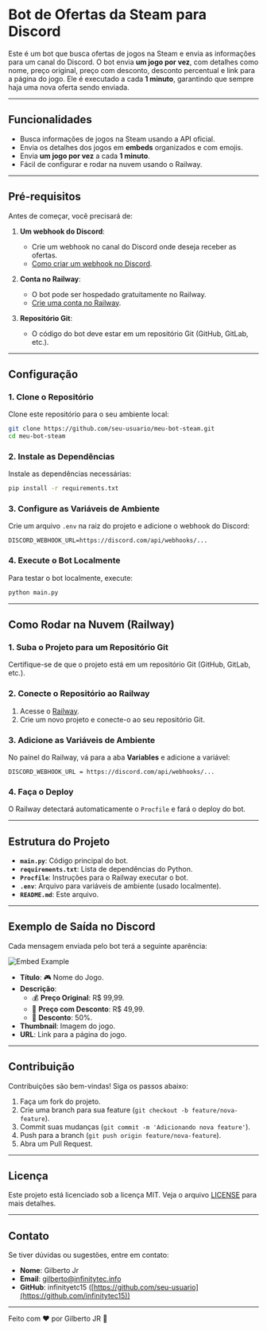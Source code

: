 # Bot de Ofertas da Steam para Discord

Este é um bot que busca ofertas de jogos na Steam e envia as informações para um canal do Discord. O bot envia **um jogo por vez**, com detalhes como nome, preço original, preço com desconto, desconto percentual e link para a página do jogo. Ele é executado a cada **1 minuto**, garantindo que sempre haja uma nova oferta sendo enviada.

---

## Funcionalidades

- Busca informações de jogos na Steam usando a API oficial.
- Envia os detalhes dos jogos em **embeds** organizados e com emojis.
- Envia **um jogo por vez** a cada **1 minuto**.
- Fácil de configurar e rodar na nuvem usando o Railway.

---

## Pré-requisitos

Antes de começar, você precisará de:

1. **Um webhook do Discord**:
   - Crie um webhook no canal do Discord onde deseja receber as ofertas.
   - [Como criar um webhook no Discord](https://support.discord.com/hc/en-us/articles/228383668-Intro-to-Webhooks).

2. **Conta no Railway**:
   - O bot pode ser hospedado gratuitamente no Railway.
   - [Crie uma conta no Railway](https://railway.app/).

3. **Repositório Git**:
   - O código do bot deve estar em um repositório Git (GitHub, GitLab, etc.).

---

## Configuração

### 1. Clone o Repositório

Clone este repositório para o seu ambiente local:

```bash
git clone https://github.com/seu-usuario/meu-bot-steam.git
cd meu-bot-steam
```

### 2. Instale as Dependências

Instale as dependências necessárias:

```bash
pip install -r requirements.txt
```

### 3. Configure as Variáveis de Ambiente

Crie um arquivo `.env` na raiz do projeto e adicione o webhook do Discord:

```plaintext
DISCORD_WEBHOOK_URL=https://discord.com/api/webhooks/...
```

### 4. Execute o Bot Localmente

Para testar o bot localmente, execute:

```bash
python main.py
```

---

## Como Rodar na Nuvem (Railway)

### 1. Suba o Projeto para um Repositório Git

Certifique-se de que o projeto está em um repositório Git (GitHub, GitLab, etc.).

### 2. Conecte o Repositório ao Railway

1. Acesse o [Railway](https://railway.app/).
2. Crie um novo projeto e conecte-o ao seu repositório Git.

### 3. Adicione as Variáveis de Ambiente

No painel do Railway, vá para a aba **Variables** e adicione a variável:

```plaintext
DISCORD_WEBHOOK_URL = https://discord.com/api/webhooks/...
```

### 4. Faça o Deploy

O Railway detectará automaticamente o `Procfile` e fará o deploy do bot.

---

## Estrutura do Projeto

- **`main.py`**: Código principal do bot.
- **`requirements.txt`**: Lista de dependências do Python.
- **`Procfile`**: Instruções para o Railway executar o bot.
- **`.env`**: Arquivo para variáveis de ambiente (usado localmente).
- **`README.md`**: Este arquivo.

---

## Exemplo de Saída no Discord

Cada mensagem enviada pelo bot terá a seguinte aparência:

![Embed Example](https://i.imgur.com/7QZQZQl.png)

- **Título**: 🎮 Nome do Jogo.
- **Descrição**:
  - 💰 **Preço Original**: R$ 99,99.
  - 🛒 **Preço com Desconto**: R$ 49,99.
  - 🎉 **Desconto**: 50%.
- **Thumbnail**: Imagem do jogo.
- **URL**: Link para a página do jogo.

---

## Contribuição

Contribuições são bem-vindas! Siga os passos abaixo:

1. Faça um fork do projeto.
2. Crie uma branch para sua feature (`git checkout -b feature/nova-feature`).
3. Commit suas mudanças (`git commit -m 'Adicionando nova feature'`).
4. Push para a branch (`git push origin feature/nova-feature`).
5. Abra um Pull Request.

---

## Licença

Este projeto está licenciado sob a licença MIT. Veja o arquivo [LICENSE](LICENSE) para mais detalhes.

---

## Contato

Se tiver dúvidas ou sugestões, entre em contato:

- **Nome**: Gilberto Jr
- **Email**: gilberto@infinitytec.info
- **GitHub**: infinityetc15 ([https://github.com/seu-usuario](https://github.com/infinitytec15))

---

Feito com ❤️ por Gilberto JR 🚀
